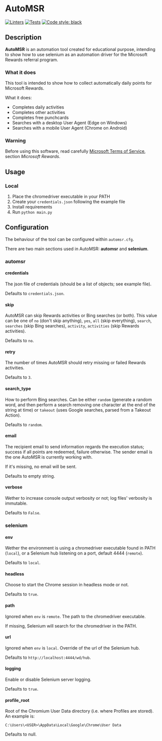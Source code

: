 # AutoMSR
[![Linters](https://github.com/Crissal1995/auto_msrewards/actions/workflows/linters.yaml/badge.svg)](https://github.com/Crissal1995/auto_msrewards/actions/workflows/linters.yaml)
[![Tests](https://github.com/Crissal1995/auto_msrewards/actions/workflows/tests.yaml/badge.svg)](https://github.com/Crissal1995/auto_msrewards/actions/workflows/tests.yaml)
[![Code style: black](https://img.shields.io/badge/code%20style-black-000000.svg)](https://github.com/psf/black)

## Description
**AutoMSR** is an automation tool created for educational purpose, 
intending to show how to use selenium as an automation driver
for the Microsoft Rewards referral program.

### What it does
This tool is intended to show how to collect automatically daily points for
Microsoft Rewards.

What it does:
- Completes daily activities
- Completes other activities
- Completes free punchcards
- Searches with a desktop User Agent (Edge on Windows)
- Searches with a mobile User Agent (Chrome on Android)

### Warning
Before using this software, read carefully [Microsoft Terms of Service][1],
section _Microsoft Rewards_.

## Usage
### Local
1. Place the chromedriver executable in your PATH
2. Create your `credentials.json` following the example file
3. Install requirements
4. Run `python main.py`

## Configuration
The behaviour of the tool can be configured within `automsr.cfg`.

There are two main sections used in AutoMSR: **automsr** and **selenium**.

### automsr
#### credentials
The json file of credentials (should be a list of objects; see example file).

Defaults to `credentials.json`.

#### skip
AutoMSR can skip Rewards activities or Bing searches (or both). 
This value can be one of 
`no` (don't skip anything), 
`yes`, `all` (skip everything),
`search`, `searches` (skip Bing searches), 
`activity`, `activities` (skip Rewards activities).

Defaults to `no`.

#### retry
The number of times AutoMSR should retry missing or failed Rewards activities.

Defaults to `3`.

#### search_type
How to perform Bing searches. 
Can be either `random` 
(generate a random word, and then perform a search removing
one character at the end of the string at time) or `takeout` 
(uses Google searches, parsed from a Takeout Action).

Defaults to `random`.

#### email
The recipient email to send information regards the execution status; success if 
all points are redeemed, failure otherwise. 
The sender email is the one AutoMSR is currently working with.

If it's missing, no email will be sent.

Defaults to empty string.

#### verbose
Wether to increase console output verbosity or not; log files' verbosity is immutable.

Defaults to `False`.

### selenium
#### env
Wether the environment is using a chromedriver executable found in PATH (`local`), 
or a Selenium hub listening on a port, default 4444 (`remote`).

Defaults to `local`.

#### headless
Choose to start the Chrome session in headless mode or not.

Defaults to `true`.

#### path
Ignored when `env` is `remote`. The path to the chromedriver executable.

If missing, Selenium will search for the chromedriver in the PATH.

#### url
Ignored when `env` is `local`. Override of the url of the Selenium hub.

Defaults to `http://localhost:4444/wd/hub`.

#### logging
Enable or disable Selenium server logging.

Defaults to `true`.

#### profile_root
Root of the Chromium User Data directory (i.e. where Profiles are stored).
An example is:
```
C:\Users\<USER>\AppData\Local\Google\Chrome\User Data
```

Defaults to null.

[1]: https://www.microsoft.com/servicesagreement
